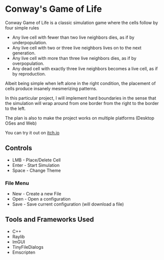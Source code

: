 # Conway's Game of Life

Conway Game of Life is a classic simulation game where the cells follow by four simple rules

- Any live cell with fewer than two live neighbors dies, as if by underpopulation.
- Any live cell with two or three live neighbors lives on to the next generation.
- Any live cell with more than three live neighbors dies, as if by overpopulation.
- Any dead cell with exactly three live neighbors becomes a live cell, as if by reproduction.

Albeit being simple when left alone in the right condition, the placement of cells produce insanely mesmerizing patterns.

In this particular project, I will implement hard boundaries in the sense that the simulation will wrap around from one border from the right to the border to the left.

The plan is also to make the project works on multiple platforms (Desktop OSes and Web)

You can try it out on [itch.io](https://dreamerghostone.itch.io/conway-game-of-life)

## Controls

- LMB - Place/Delete Cell
- Enter - Start Simulation
- Space - Change Theme

### File Menu
- New - Create a new File
- Open - Open a configuration
- Save - Save current configuration (will download a file)

## Tools and Frameworks Used

- C++
- Raylib
- ImGUI
- TinyFileDialogs
- Emscripten